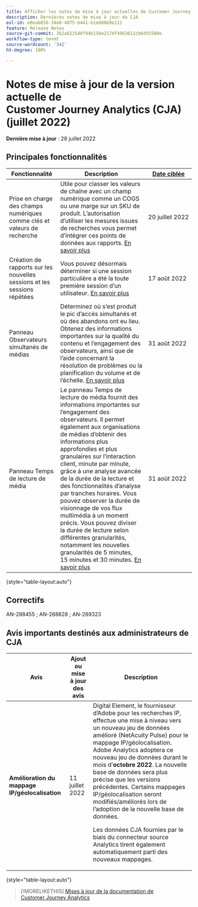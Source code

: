 ```yaml
---
title: Afficher les notes de mise à jour actuelles de Customer Journey Analytics
description: Dernières notes de mise à jour de CJA
exl-id: e8eab856-34e0-4875-b441-b1e680b9e111
feature: Release Notes
source-git-commit: 3b2a6225d6f94b158e217df4963611cb6d55580e
workflow-type: tm+mt
source-wordcount: '342'
ht-degree: 100%

---
```


# Notes de mise à jour de la version actuelle de Customer Journey Analytics (CJA) (juillet 2022)

**Dernière mise à jour** : 28 juillet 2022

## Principales fonctionnalités

| Fonctionnalité | Description | [Date ciblée](/help/release-notes/releases.md) |
| ----------- | ---------- | ----- |
| Prise en charge des champs numériques comme clés et valeurs de recherche | Utile pour classer les valeurs de chaîne avec un champ numérique comme un COGS ou une marge sur un SKU de produit. L’autorisation d’utiliser les mesures issues de recherches vous permet d’intégrer ces points de données aux rapports. [En savoir plus](https://experienceleague.adobe.com/docs/analytics-platform/using/cja-connections/create-connection.html?lang=fr#numeric) | 20 juillet 2022 |
| Création de rapports sur les nouvelles sessions et les sessions répétées | Vous pouvez désormais déterminer si une session particulière a été la toute première session d’un utilisateur. [En savoir plus](https://experienceleague.adobe.com/docs/analytics-platform/using/cja-dataviews/data-views-usecases.html?lang=fr#new-repeat) | 17 août 2022 |
| Panneau Observateurs simultanés de médias | Déterminez où s’est produit le pic d’accès simultanés et où des abandons ont eu lieu. Obtenez des informations importantes sur la qualité du contenu et l’engagement des observateurs, ainsi que de l’aide concernant la résolution de problèmes ou la planification du volume et de l’échelle. [En savoir plus](https://experienceleague.adobe.com/docs/analytics-platform/using/cja-workspace/panels/media-concurrent-viewers.html?lang=fr) | 31 août 2022 |
| Panneau Temps de lecture de média | Le panneau Temps de lecture de média fournit des informations importantes sur lʼengagement des observateurs. Il permet également aux organisations de médias dʼobtenir des informations plus approfondies et plus granulaires sur lʼinteraction client, minute par minute, grâce à une analyse avancée de la durée de la lecture et des fonctionnalités dʼanalyse par tranches horaires. Vous pouvez observer la durée de visionnage de vos flux multimédia à un moment précis. Vous pouvez diviser la durée de lecture selon différentes granularités, notamment les nouvelles granularités de 5 minutes, 15 minutes et 30 minutes.  [En savoir plus](https://experienceleague.adobe.com/docs/analytics-platform/using/cja-workspace/panels/media-playback-timespent/media-playback-time-spent.html?lang=fr) | 31 août 2022 |

{style=&quot;table-layout:auto&quot;}

## Correctifs

AN-288455 ; AN-288828 ; AN-289323

## Avis importants destinés aux administrateurs de CJA

| Avis | Ajout ou mise à jour des avis | Description |
| --- | --- | --- |
| **Amélioration du mappage IP/géolocalisation** | 11 juillet 2022 | Digital Element, le fournisseur d’Adobe pour les recherches IP, effectue une mise à niveau vers un nouveau jeu de données amélioré (NetAcuity Pulse) pour le mappage IP/géolocalisation. Adobe Analytics adoptera ce nouveau jeu de données durant le mois d’**octobre 2022**. La nouvelle base de données sera plus précise que les versions précédentes. Certains mappages IP/géolocalisation seront modifiés/améliorés lors de l’adoption de la nouvelle base de données.<p> Les données CJA fournies par le biais du connecteur source Analytics tirent également automatiquement parti des nouveaux mappages. |

{style=&quot;table-layout:auto&quot;}

>[!MORELIKETHIS]
>[Mises à jour de la documentation de Customer Journey Analytics](/help/release-notes/doc-changes.md)
